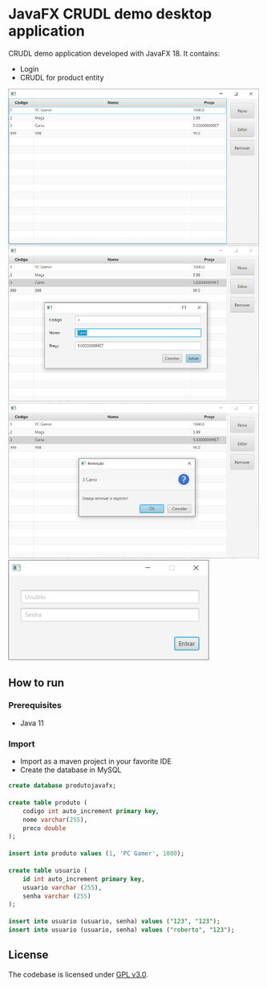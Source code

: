 # JavaFX CRUDL demo desktop application

CRUDL demo application developed with JavaFX 18. It contains:

* Login
* CRUDL for product entity

<img src="https://github.com/RobertoDebarba/javafx-crudl-demo/blob/main/screenshot/produtos.PNG" width="500" width="auto"><img src="https://github.com/RobertoDebarba/javafx-crudl-demo/blob/main/screenshot/produtos-edit.PNG" width="500" width="auto">
<img src="https://github.com/RobertoDebarba/javafx-crudl-demo/blob/main/screenshot/produtos-delete.PNG" width="500" width="auto"><img src="https://github.com/RobertoDebarba/javafx-crudl-demo/blob/main/screenshot/login.PNG" width="400" width="auto">

## How to run

### Prerequisites

* Java 11

### Import

* Import as a maven project in your favorite IDE
* Create the database in MySQL
```sql
create database produtojavafx;

create table produto (
	codigo int auto_increment primary key,
    nome varchar(255),
    preco double
);

insert into produto values (1, 'PC Gamer', 1000);

create table usuario (
	id int auto_increment primary key,
	usuario varchar (255),
    senha varchar (255)
);

insert into usuario (usuario, senha) values ("123", "123");
insert into usuario (usuario, senha) values ("roberto", "123");
```

## License

The codebase is licensed under [GPL v3.0](http://www.gnu.org/licenses/gpl-3.0.html).
